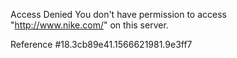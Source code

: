 Access Denied You don't have permission to access "http://www.nike.com/" on this server.

Reference #18.3cb89e41.1566621981.9e3ff7